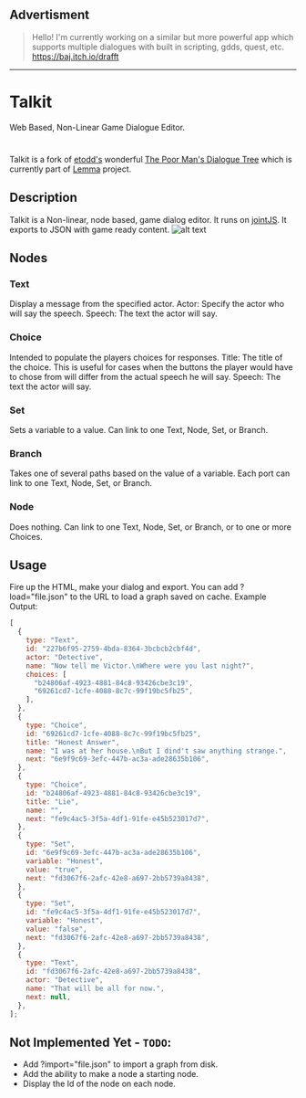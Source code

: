 ## Advertisment

> Hello! I'm currently working on a similar but more powerful app which supports multiple dialogues with built in scripting, gdds, quest, etc.
> https://baj.itch.io/drafft

---

# Talkit

Web Based, Non-Linear Game Dialogue Editor.

#

Talkit is a fork of [etodd's](https://github.com/etodd) wonderful [The Poor Man's Dialogue Tree](https://etodd.io/2014/05/16/the-poor-mans-dialogue-tree/) which is currently part of [Lemma](https://github.com/etodd/Lemma) project.

## Description

Talkit is a Non-linear, node based, game dialog editor.
It runs on [jointJS](https://www.jointjs.com/). It exports to JSON with game ready content.
![alt text](https://i.imgur.com/7lu8NIy.png?1)

## Nodes

### Text

Display a message from the specified actor.
Actor: Specify the actor who will say the speech.
Speech: The text the actor will say.

### Choice

Intended to populate the players choices for responses.
Title: The title of the choice. This is useful for cases when the buttons the player would have to chose from
will differ from the actual speech he will say.
Speech: The text the actor will say.

### Set

Sets a variable to a value. Can link to one Text, Node, Set, or Branch.

### Branch

Takes one of several paths based on the value of a variable. Each port can link to one Text, Node, Set, or Branch.

### Node

Does nothing. Can link to one Text, Node, Set, or Branch, or to one or more Choices.

## Usage

Fire up the HTML, make your dialog and export.
You can add ?load="file.json" to the URL to load a graph saved on cache.
Example Output:

```javascript
[
  {
    type: "Text",
    id: "227b6f95-2759-4bda-8364-3bcbcb2cbf4d",
    actor: "Detective",
    name: "Now tell me Victor.\nWhere were you last night?",
    choices: [
      "b24806af-4923-4881-84c8-93426cbe3c19",
      "69261cd7-1cfe-4088-8c7c-99f19bc5fb25",
    ],
  },
  {
    type: "Choice",
    id: "69261cd7-1cfe-4088-8c7c-99f19bc5fb25",
    title: "Honest Answer",
    name: "I was at her house.\nBut I dind't saw anything strange.",
    next: "6e9f9c69-3efc-447b-ac3a-ade28635b106",
  },
  {
    type: "Choice",
    id: "b24806af-4923-4881-84c8-93426cbe3c19",
    title: "Lie",
    name: "",
    next: "fe9c4ac5-3f5a-4df1-91fe-e45b523017d7",
  },
  {
    type: "Set",
    id: "6e9f9c69-3efc-447b-ac3a-ade28635b106",
    variable: "Honest",
    value: "true",
    next: "fd3067f6-2afc-42e8-a697-2bb5739a8438",
  },
  {
    type: "Set",
    id: "fe9c4ac5-3f5a-4df1-91fe-e45b523017d7",
    variable: "Honest",
    value: "false",
    next: "fd3067f6-2afc-42e8-a697-2bb5739a8438",
  },
  {
    type: "Text",
    id: "fd3067f6-2afc-42e8-a697-2bb5739a8438",
    actor: "Detective",
    name: "That will be all for now.",
    next: null,
  },
];
```

## Not Implemented Yet - `TODO`:

- Add ?import="file.json" to import a graph from disk.
- Add the ability to make a node a starting node.
- Display the Id of the node on each node.
